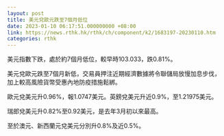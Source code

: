 ```yaml
---
layout: post
title: 美元兌歐元跌至7個月低位
date: 2023-01-10 06:17:51.000000000 +08:00
link: https://news.rthk.hk/rthk/ch/component/k2/1683197-20230110.htm
categories: rthk
---
```


美元指數下跌，處於約7個月低位，較早時103.033，跌0.81%。

美元兌歐元跌至7個月新低，交易員押注近期經濟數據將令聯儲局放慢加息步伐，加上較高風險貨幣受惠內地防疫措施鬆綁。

歐元兌美元升0.96%，報1.0747美元。英鎊兌美元升近0.9%，至1.21975美元。

瑞郎兌美元升0.82%至0.92美元，是去年3月初以來最高。

至於澳元、新西蘭元兌美元分別升0.8%及近0.5%。
